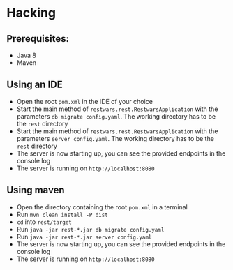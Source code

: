 # Hacking
## Prerequisites:
* Java 8
* Maven

## Using an IDE
* Open the root `pom.xml` in the IDE of your choice
* Start the main method of `restwars.rest.RestwarsApplication` with the parameters `db migrate config.yaml`. The working directory has to be the `rest` directory
* Start the main method of `restwars.rest.RestwarsApplication` with the parameters `server config.yaml`. The working directory has to be the `rest` directory
* The server is now starting up, you can see the provided endpoints in the console log
* The server is running on `http://localhost:8080`

## Using maven
* Open the directory containing the root `pom.xml` in a terminal
* Run `mvn clean install -P dist`
* `cd` into `rest/target`
* Run `java -jar rest-*.jar db migrate config.yaml`
* Run `java -jar rest-*.jar server config.yaml`
* The server is now starting up, you can see the provided endpoints in the console log
* The server is running on `http://localhost:8080`
